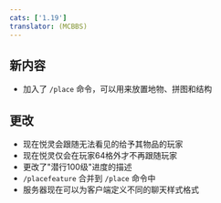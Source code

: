 ```yaml
---
cats: ['1.19']
translator: (MCBBS)
---
```

## 新内容
* 加入了 `/place` 命令，可以用来放置地物、拼图和结构

## 更改
* 现在悦灵会跟随无法看见的给予其物品的玩家
* 现在悦灵仅会在玩家64格外才不再跟随玩家
* 更改了"潜行100级"进度的描述
* `/placefeature` 合并到 `/place` 命令中
* 服务器现在可以为客户端定义不同的聊天样式格式